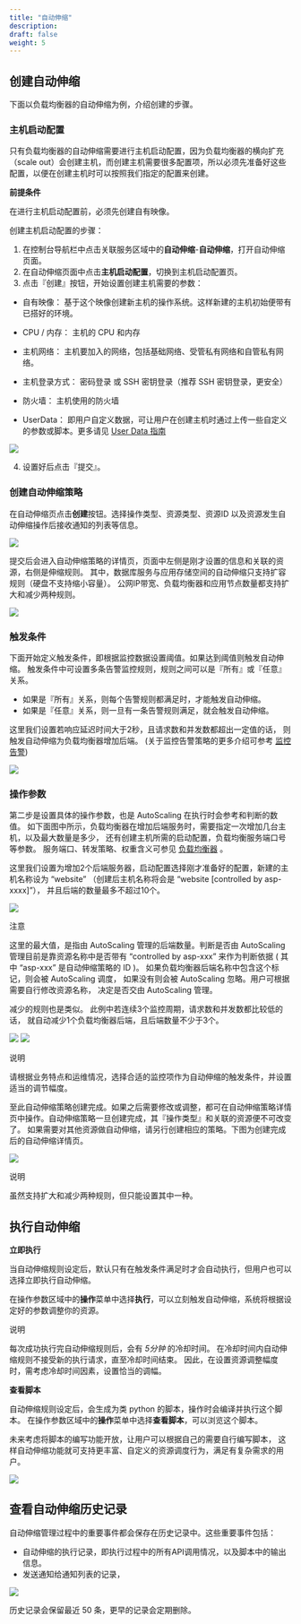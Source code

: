 ```yaml
---
title: "自动伸缩"
description: 
draft: false
weight: 5
---
```




## 创建自动伸缩

下面以负载均衡器的自动伸缩为例，介绍创建的步骤。

### 主机启动配置

只有负载均衡器的自动伸缩需要进行主机启动配置，因为负载均衡器的横向扩充（scale out）会创建主机，而创建主机需要很多配置项，所以必须先准备好这些配置，以便在创建主机时可以按照我们指定的配置来创建。

**前提条件**

在进行主机启动配置前，必须先创建自有映像。

创建主机启动配置的步骤：
1. 在控制台导航栏中点击关联服务区域中的**自动伸缩**-**自动伸缩**，打开自动伸缩页面。
2. 在自动伸缩页面中点击**主机启动配置**，切换到主机启动配置页。
3. 点击『创建』按钮，开始设置创建主机需要的参数：
*   自有映像：
    基于这个映像创建新主机的操作系统。这样新建的主机初始便带有已搭好的环境。

*   CPU / 内存：
    主机的 CPU 和内存

*   主机网络：
    主机要加入的网络，包括基础网络、受管私有网络和自管私有网络。

*   主机登录方式：
    密码登录 或 SSH 密钥登录（推荐 SSH 密钥登录，更安全）

*   防火墙：
    主机使用的防火墙

*   UserData：
    即用户自定义数据，可让用户在创建主机时通过上传一些自定义的参数或脚本。更多请见 [User Data 指南](../../../../../compute/vm/manual/userdata/)

[![](../_images/create-launch-configuration.png)](../_images/create-launch-configuration.png)

4. 设置好后点击『提交』。



### 创建自动伸缩策略

在自动伸缩页点击**创建**按钮。选择操作类型、资源类型、资源ID 以及资源发生自动伸缩操作后接收通知的列表等信息。

[![](../_images/create-autoscaling-policy.png)](../_images/create-autoscaling-policy.png)

提交后会进入自动伸缩策略的详情页，页面中左侧是刚才设置的信息和关联的资源，右侧是伸缩规则。 其中，数据库服务与应用存储空间的自动伸缩只支持扩容规则（硬盘不支持缩小容量）。 公网IP带宽、负载均衡器和应用节点数量都支持扩大和减少两种规则。

[![](../_images/autoscaling-policy-detail-page-empty.png)](../_images/autoscaling-policy-detail-page-empty.png)

### 触发条件

下面开始定义触发条件，即根据监控数据设置阈值。如果达到阈值则触发自动伸缩。 触发条件中可设置多条告警监控规则，规则之间可以是『所有』或『任意』关系。

*   如果是『所有』关系，则每个告警规则都满足时，才能触发自动伸缩。
*   如果是『任意』关系，则一旦有一条告警规则满足，就会触发自动伸缩。

这里我们设置若响应延迟时间大于2秒，且请求数和并发数都超出一定值的话， 则触发自动伸缩为负载均衡器增加后端。 (关于监控告警策略的更多介绍可参考 [监控告警](../../../../../cloudsat/alarm-service/manual/alarm_service))

[![](../_images/autoscaling-increase-trigger.png)](../_images/autoscaling-increase-trigger.png)

### 操作参数

第二步是设置具体的操作参数，也是 AutoScaling 在执行时会参考和判断的数值。 如下面图中所示，负载均衡器在增加后端服务时，需要指定一次增加几台主机，以及最大数量是多少， 还有创建主机所需的启动配置，负载均衡服务端口号等参数。 服务端口、转发策略、权重含义可参见 [负载均衡器](../../../../../network/loadbalancer/manual/lb_user_guide) 。

这里我们设置为增加2个后端服务器，启动配置选择刚才准备好的配置，新建的主机名称设为 “website” （创建后主机名称将会是 “website [controlled by asp-xxxx]”）， 并且后端的数量最多不超过10个。

[![](../_images/autoscaling-increase-params.png)](../_images/autoscaling-increase-params.png)

注意

这里的最大值，是指由 AutoScaling 管理的后端数量。判断是否由 AutoScaling 管理目前是靠资源名称中是否带有 “controlled by asp-xxx” 来作为判断依据 ( 其中 “asp-xxx” 是自动伸缩策略的 ID )。 如果负载均衡器后端名称中包含这个标记，则会被 AutoScaling 调度， 如果没有则会被 AutoScaling 忽略。用户可根据需要自行修改资源名称， 决定是否交由 AutoScaling 管理。

减少的规则也是类似。 此例中若连续3个监控周期，请求数和并发数都比较低的话， 就自动减少1个负载均衡器后端，且后端数量不少于3个。

[![](../_images/autoscaling-decrease-trigger.png)](../_images/autoscaling-decrease-trigger.png) [![](../_images/autoscaling-decrease-params.png)](../_images/autoscaling-decrease-params.png)

说明

请根据业务特点和运维情况，选择合适的监控项作为自动伸缩的触发条件，并设置适当的调节幅度。

至此自动伸缩策略创建完成。如果之后需要修改或调整，都可在自动伸缩策略详情页中操作。自动伸缩策略一旦创建完成，其『操作类型』和关联的资源便不可改变了。 如果需要对其他资源做自动伸缩，请另行创建相应的策略。下图为创建完成后的自动伸缩详情页。

[![](../_images/autoscaling-policy-detail-page.png)](../_images/autoscaling-policy-detail-page.png)

说明

虽然支持扩大和减少两种规则，但只能设置其中一种。

## 执行自动伸缩

**立即执行**

当自动伸缩规则设定后，默认只有在触发条件满足时才会自动执行，但用户也可以选择立即执行自动伸缩。 

在操作参数区域中的**操作**菜单中选择**执行**，可以立刻触发自动伸缩，系统将根据设定好的参数调整你的资源。

说明

每次成功执行完自动伸缩规则后，会有 _5分钟_ 的冷却时间。 在冷却时间内自动伸缩规则不接受新的执行请求，直至冷却时间结束。 因此，在设置资源调整幅度时，需考虑冷却时间因素，设置恰当的调幅。

**查看脚本**

自动伸缩规则设定后，会生成为类 python 的脚本，操作时会编译并执行这个脚本。 在操作参数区域中的**操作**菜单中选择**查看脚本**，可以浏览这个脚本。

未来考虑将脚本的编写功能开放，让用户可以根据自己的需要自行编写脚本， 这样自动伸缩功能就可支持更丰富、自定义的资源调度行为，满足有复杂需求的用户。

[![](../_images/autoscaling-script.png)](../_images/autoscaling-script.png)

## 查看自动伸缩历史记录

自动伸缩管理过程中的重要事件都会保存在历史记录中。这些重要事件包括：

*   自动伸缩的执行记录，即执行过程中的所有API调用情况，以及脚本中的输出信息。
*   发送通知给通知列表的记录，

[![](../_images/autoscaling-history.png)](../_images/autoscaling-history.png)

历史记录会保留最近 50 条，更早的记录会定期删除。
